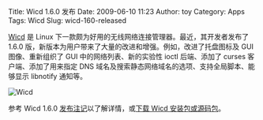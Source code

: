 Title: Wicd 1.6.0 发布
Date: 2009-06-10 11:23
Author: toy
Category: Apps
Tags: Wicd
Slug: wicd-160-released

[Wicd](http://linuxtoy.org/archives/wicd.html) 是 Linux
下一款颇为好用的无线网络连接管理器。最近，其开发者发布了 1.6.0
版，新版本为用户带来了大量的改进和增强。例如，改进了托盘图标及 GUI
图像、重新组织了 GUI 中的网络列表、新的实验性 ioctl 后端、添加了 curses
客户端、添加了用来指定 DNS
域名及搜索静态网络域名的选项、支持全局脚本、能够显示 libnotify 通知等。

![Wicd](http://i.linuxtoy.org/images/2009/06/wicd.png)

参考 Wicd 1.6.0
[发布注记](http://sourceforge.net/project/shownotes.php?release\_id=687603&group\_id=194573)以了解详情，或[下载
Wicd 安装包或源码包](http://wicd.sourceforge.net/download.php)。
